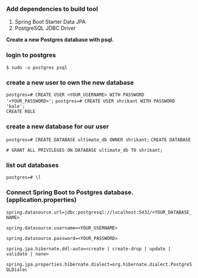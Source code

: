 ### **Add dependencies to build tool**
1. Spring Boot Starter Data JPA
2. PostgreSQL JDBC Driver

**Create a new Postgres database with psql.**

### login to postgres

`$ sudo -u postgres psql`

### create a new user to own the new database

`postgres=# CREATE USER <YOUR_USERNAME> WITH PASSWORD '<YOUR_PASSWORD>';`
`postgres=# CREATE USER shrikant WITH PASSWORD 'kale';`  
`CREATE ROLE`

### create a new database for our user

`postgres=# CREATE DATABASE ultimate_db OWNER shrikant;`
`CREATE DATABASE`

`# GRANT ALL PRIVILEGES ON DATABASE ultimate_db TO shrikant;`

### list out databases

`postgres=# \l`

### **Connect Spring Boot to Postgres database. (application.properties)**
`spring.datasource.url=jdbc:postgresql://localhost:5432/<YOUR_DATABASE_NAME>`

`spring.datasource.username=<YOUR_USERNAME>`

`spring.datasource.password=<YOUR_PASSWORD>`

`spring.jpa.hibernate.ddl-auto=<create | create-drop | update | validate | none>`

`spring.jpa.properties.hibernate.dialect=org.hibernate.dialect.PostgreSQLDialec`